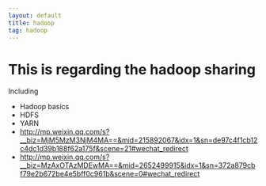 ```yaml
---
layout: default
title: hadoop
tag: hadoop
---
```


# This is regarding the hadoop sharing

Including

- Hadoop basics
- HDFS
- YARN
- http://mp.weixin.qq.com/s?__biz=MjM5MzM3NjM4MA==&mid=215892067&idx=1&sn=de97c4f1cb12c4dc1d39b188f62a175f&scene=21#wechat_redirect
- http://mp.weixin.qq.com/s?__biz=MzAxOTAzMDEwMA==&mid=2652499915&idx=1&sn=372a879cbf79e2b672be4e5bff0c961b&scene=0#wechat_redirect
